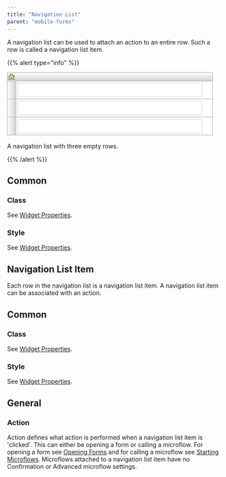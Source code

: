 ```yaml
---
title: "Navigation List"
parent: "mobile-forms"
---
```

A navigation list can be used to attach an action to an entire row. Such a row is called a navigation list item.

{{% alert type="info" %}}

![](attachments/4194318/4325378.png)

A navigation list with three empty rows.

{{% /alert %}}

## Common

### Class

See [Widget Properties](widget-properties).

### Style

See [Widget Properties](widget-properties).

## Navigation List Item

Each row in the navigation list is a navigation list item. A navigation list item can be associated with an action.

## Common

### Class

See [Widget Properties](widget-properties).

### Style

See [Widget Properties](widget-properties).

## General

### Action

Action defines what action is performed when a navigation list item is 'clicked'. This can either be opening a form or calling a microflow. For opening a form see [Opening Forms](opening-forms) and for calling a microflow see [Starting Microflows](starting-microflows). Microflows attached to a navigation list item have no Confirmation or Advanced microflow settings.
